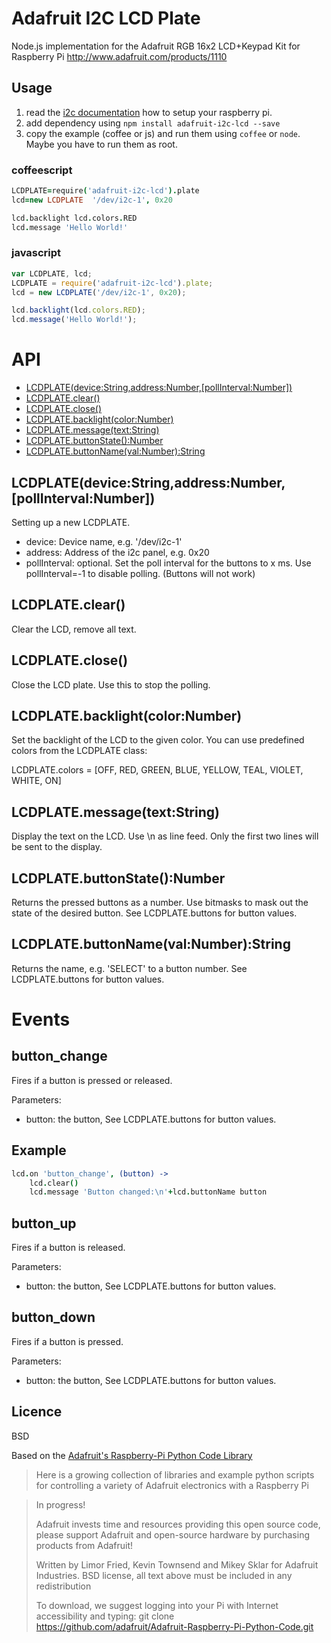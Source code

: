 # Adafruit I2C LCD Plate

Node.js implementation for the Adafruit RGB 16x2 LCD+Keypad Kit for Raspberry Pi 
http://www.adafruit.com/products/1110


## Usage

1. read the [i2c documentation](https://www.npmjs.org/package/i2c) how to setup your raspberry pi.
2. add dependency using ```npm install adafruit-i2c-lcd --save```
3. copy the example (coffee or js) and run them using ```coffee``` or ```node```. Maybe you have to run them as root.

### coffeescript

```coffeescript
LCDPLATE=require('adafruit-i2c-lcd').plate
lcd=new LCDPLATE  '/dev/i2c-1', 0x20

lcd.backlight lcd.colors.RED
lcd.message 'Hello World!'
```

### javascript

```javascript
var LCDPLATE, lcd;
LCDPLATE = require('adafruit-i2c-lcd').plate;
lcd = new LCDPLATE('/dev/i2c-1', 0x20);

lcd.backlight(lcd.colors.RED);
lcd.message('Hello World!');

```

API
====

  - [LCDPLATE(device:String,address:Number,[pollInterval:Number])](#lcdplatedevicestringaddressnumberpollintervalnumber)
  - [LCDPLATE.clear()](#lcdplateclear)
  - [LCDPLATE.close()](#lcdplateclose)
  - [LCDPLATE.backlight(color:Number)](#lcdplatebacklightcolornumber)
  - [LCDPLATE.message(text:String)](#lcdplatemessagetextstring)
  - [LCDPLATE.buttonState():Number](#lcdplatebuttonstatenumber)
  - [LCDPLATE.buttonName(val:Number):String](#lcdplatebuttonnamevalnumberstring)

## LCDPLATE(device:String,address:Number,[pollInterval:Number])

Setting up a new LCDPLATE. 

- device: Device name, e.g. '/dev/i2c-1'
- address: Address of the i2c panel, e.g. 0x20
- pollInterval: optional. Set the poll interval for the buttons to x ms. Use pollInterval=-1 to disable polling. (Buttons will not work)

## LCDPLATE.clear()

Clear the LCD, remove all text.

## LCDPLATE.close()

Close the LCD plate. Use this to stop the polling.

## LCDPLATE.backlight(color:Number)

Set the backlight of the LCD to the given color. You can use predefined colors from the LCDPLATE class: 

LCDPLATE.colors = [OFF, RED, GREEN, BLUE, YELLOW, TEAL, VIOLET, WHITE, ON]


## LCDPLATE.message(text:String)

Display the text on the LCD. Use \n as line feed. Only the first two lines will be sent to the display.

## LCDPLATE.buttonState():Number

Returns the pressed buttons as a number. Use bitmasks to mask out the state of the desired button. See LCDPLATE.buttons for button values.

## LCDPLATE.buttonName(val:Number):String

Returns the name, e.g. 'SELECT' to a button number. See LCDPLATE.buttons for button values.

# Events

## button_change

Fires if a button is pressed or released. 

Parameters:   
    
* button: the button, See LCDPLATE.buttons for button values.

## Example
```coffeescript
lcd.on 'button_change', (button) ->
    lcd.clear()
	lcd.message 'Button changed:\n'+lcd.buttonName button
```

## button_up

Fires if a button is released. 

Parameters:   
    
* button: the button, See LCDPLATE.buttons for button values.


## button_down

Fires if a button is pressed.

Parameters:   
    
* button: the button, See LCDPLATE.buttons for button values.

## Licence
BSD

Based on the [Adafruit's Raspberry-Pi Python Code Library](https://github.com/adafruit/Adafruit-Raspberry-Pi-Python-Code.git)

>  Here is a growing collection of libraries and example python scripts
>  for controlling a variety of Adafruit electronics with a Raspberry Pi
  
>  In progress!
>
>  Adafruit invests time and resources providing this open source code,
>  please support Adafruit and open-source hardware by purchasing
>  products from Adafruit!
>
>  Written by Limor Fried, Kevin Townsend and Mikey Sklar for Adafruit Industries.
>  BSD license, all text above must be included in any redistribution
>
>  To download, we suggest logging into your Pi with Internet accessibility and typing:
>  git clone https://github.com/adafruit/Adafruit-Raspberry-Pi-Python-Code.git
